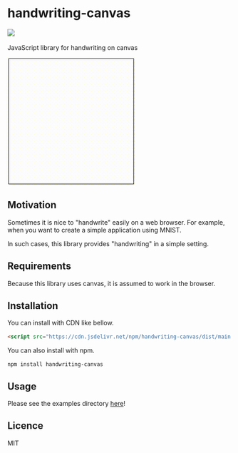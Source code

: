 # handwriting-canvas

[![](https://data.jsdelivr.com/v1/package/npm/handwriting-canvas/badge)](https://www.jsdelivr.com/package/npm/handwriting-canvas)

JavaScript library for handwriting on canvas

![overview](./doc/overview.gif)

## Motivation

Sometimes it is nice to "handwrite" easily on a web browser. For example, when you want to create a simple application using MNIST.

In such cases, this library provides "handwriting" in a simple setting.

## Requirements

Because this library uses canvas, it is assumed to work in the browser.

## Installation

You can install with CDN like bellow.

```html
<script src="https://cdn.jsdelivr.net/npm/handwriting-canvas/dist/main.min.js"></script>
```

You can also install with npm.

```console
npm install handwriting-canvas
```

## Usage

Please see the examples directory [here](./examples/)!

## Licence

MIT
